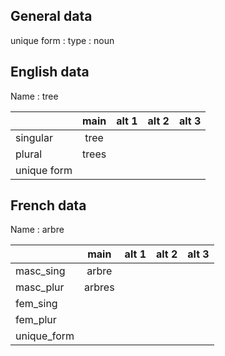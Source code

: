 ## General data

unique form :
type : noun

## English data

Name : tree

|             | main  | alt 1 | alt 2 | alt 3 |
| :---------- | :---: | :---: | :---: | ----- |
| singular    | tree  |       |       |       |
| plural      | trees |       |       |       |
| unique form |       |       |       |       |

## French data

Name : arbre

|             |  main  | alt 1 | alt 2 | alt 3 |
| :---------- | :----: | :---: | :---: | :---: |
| masc_sing   | arbre  |       |       |       |
| masc_plur   | arbres |       |       |       |
| fem_sing    |        |       |       |       |
| fem_plur    |        |       |       |       |
| unique_form |        |       |       |       |


